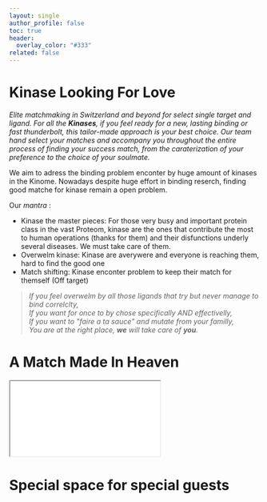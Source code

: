 ```yaml
---
layout: single
author_profile: false
toc: true
header:
  overlay_color: "#333"
related: false
---
```


# Kinase Looking For Love

*Elite matchmaking in Switzerland and beyond for select single target and ligand.*
*For all the **Kinases**, if you feel ready for a new, lasting binding or fast thunderbolt, this tailor-made approach is your best choice.*
*Our team hand select your matches and accompany you throughout the entire process of finding your success match, from the caraterization of your preference to the choice of your soulmate.*

We aim to adress the binding problem enconter by huge amount of kinases in the Kinome. 
Nowadays despite huge effort in binding reserch, finding good matche for kinase remain a open problem. 


Our *mantra* : 
 - Kinase the master pieces: For those very busy and important protein class in the vast Proteom, 
kinase are the ones that contribute the most to human operations (thanks for them) and their disfunctions underly several diseases. We must take care of them.
 - Overwelm kinase: Kinase are averywere and everyone is reaching them, hard to find the good one
 - Match shifting: Kinase enconter problem to keep their match for themself (Off target)



>*If you feel overwelm by all those ligands that try but never manage to bind correlclty,* \
>*If you want for once to by chose specifically AND effectivelly,* \
>*If you want to "faire a ta sauce" and mutate from your familly,* \
>*You are at the right place, **we** will take care of **you**.*

# A Match Made In Heaven 

<iframe src="assets/plots/reduction_plots_full.html"></iframe>


# Special space for special guests